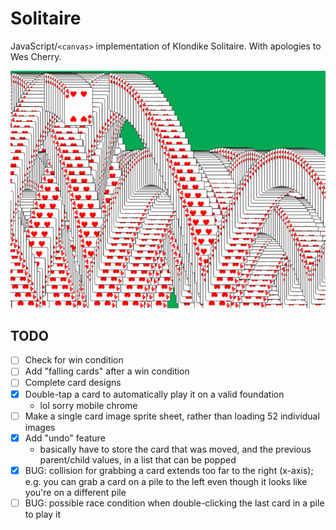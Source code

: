 # Solitaire

JavaScript/`<canvas>` implementation of Klondike Solitaire. With apologies to Wes Cherry.

![falling cards](https://github.com/endemic/solitaire/blob/1fbe19005b8a621961f3402878898fdda7ccd470/images/falling_cards.gif)

## TODO

- [ ] Check for win condition
- [ ] Add "falling cards" after a win condition
- [ ] Complete card designs
- [x] Double-tap a card to automatically play it on a valid foundation
  * lol sorry mobile chrome
- [ ] Make a single card image sprite sheet, rather than loading 52 individual images
- [x] Add "undo" feature
  * basically have to store the card that was moved, and the previous parent/child values, in a list that can be popped
- [x] BUG: collision for grabbing a card extends too far to the right (x-axis); e.g. you can grab a card on a pile to the left even though it looks like you're on a different pile
- [ ] BUG: possible race condition when double-clicking the last card in a pile to play it
